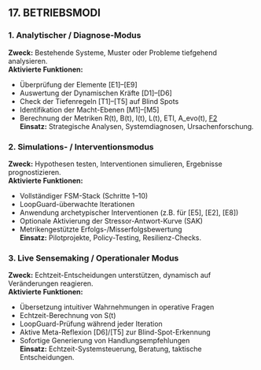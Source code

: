 ## 17. BETRIEBSMODI  
### 1. **Analytischer / Diagnose-Modus**  
**Zweck:** Bestehende Systeme, Muster oder Probleme tiefgehend analysieren.  
**Aktivierte Funktionen:**  
- Überprüfung der Elemente [E1]–[E9]  
- Auswertung der Dynamischen Kräfte [D1]–[D6]  
- Check der Tiefenregeln [T1]–[T5] auf Blind Spots  
- Identifikation der Macht-Ebenen [M1]–[M5]  
- Berechnung der Metriken R(t), B(t), I(t), L(t), ETI, A_evo(t), [F2](t)  
**Einsatz:** Strategische Analysen, Systemdiagnosen, Ursachenforschung.  

### 2. **Simulations- / Interventionsmodus**  
**Zweck:** Hypothesen testen, Interventionen simulieren, Ergebnisse prognostizieren.  
**Aktivierte Funktionen:**  
- Vollständiger FSM-Stack (Schritte 1–10)  
- LoopGuard-überwachte Iterationen  
- Anwendung archetypischer Interventionen (z.B. für [E5], [E2], [E8])  
- Optionale Aktivierung der Stressor-Antwort-Kurve (SAK)  
- Metrikengestützte Erfolgs-/Misserfolgsbewertung  
**Einsatz:** Pilotprojekte, Policy-Testing, Resilienz-Checks.  

### 3. **Live Sensemaking / Operationaler Modus**  
**Zweck:** Echtzeit-Entscheidungen unterstützen, dynamisch auf Veränderungen reagieren.  
**Aktivierte Funktionen:**  
- Übersetzung intuitiver Wahrnehmungen in operative Fragen  
- Echtzeit-Berechnung von S(t)  
- LoopGuard-Prüfung während jeder Iteration  
- Aktive Meta-Reflexion [D6]/[T5] zur Blind-Spot-Erkennung  
- Sofortige Generierung von Handlungsempfehlungen  
**Einsatz:** Echtzeit-Systemsteuerung, Beratung, taktische Entscheidungen.
